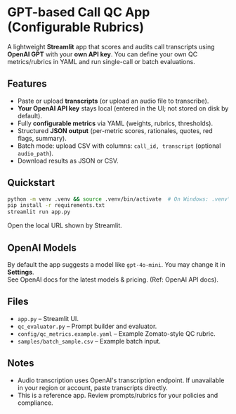# GPT-based Call QC App (Configurable Rubrics)

A lightweight **Streamlit** app that scores and audits call transcripts using **OpenAI GPT** with your **own API key**. 
You can define your own QC metrics/rubrics in YAML and run single-call or batch evaluations.

## Features
- Paste or upload **transcripts** (or upload an audio file to transcribe).
- **Your OpenAI API key** stays local (entered in the UI; not stored on disk by default).
- Fully **configurable metrics** via YAML (weights, rubrics, thresholds).
- Structured **JSON output** (per-metric scores, rationales, quotes, red flags, summary).
- Batch mode: upload CSV with columns: `call_id, transcript` (optional `audio_path`).
- Download results as JSON or CSV.

## Quickstart
```bash
python -m venv .venv && source .venv/bin/activate  # On Windows: .venv\Scripts\activate
pip install -r requirements.txt
streamlit run app.py
```
Open the local URL shown by Streamlit.

## OpenAI Models
By default the app suggests a model like `gpt-4o-mini`. You may change it in **Settings**.  
See OpenAI docs for the latest models & pricing. (Ref: OpenAI API docs).

## Files
- `app.py` – Streamlit UI.
- `qc_evaluator.py` – Prompt builder and evaluator.
- `config/qc_metrics.example.yaml` – Example Zomato-style QC rubric.
- `samples/batch_sample.csv` – Example batch input.

## Notes
- Audio transcription uses OpenAI's transcription endpoint. If unavailable in your region or account, paste transcripts directly.
- This is a reference app. Review prompts/rubrics for your policies and compliance.
